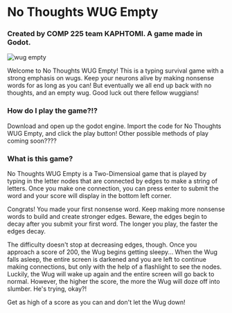 # No Thoughts WUG Empty
### Created by COMP 225 team KAPHTOMI. A game made in Godot.
![wug empty](https://github.com/kaphtomi/WugGameWIP/assets/123122852/2d34c884-ccb1-4d25-bcd4-02fc86424c92)

Welcome to No Thoughts WUG Empty! This is a typing survival game with a strong emphasis on wugs. Keep your neurons alive by making nonsense words for as long as you can! But eventually we all end up back with no thoughts, and an empty wug. Good luck out there fellow wuggians!

### How do I play the game?!?
Download and open up the godot engine. Import the code for No Thoughts WUG Empty, and click the play button! Other possible methods of play coming soon????

### What is this game?
No Thoughts WUG Empty is a Two-Dimensioal game that is played by typing in the letter nodes that are connected by edges to make a string of letters. Once you make one connection, you can press enter to submit the word and your score will display in the bottom left corner. 

Congrats! You made your first nonsense word. Keep making more nonsense words to build and create stronger edges. Beware, the edges begin to decay after you submit your first word. The longer you play, the faster the edges decay.

The difficulty doesn't stop at decreasing edges, though. Once you approach a score of 200, the Wug begins getting sleepy... When the Wug falls asleep, the entire screen is darkened and you are left to continue making connections, but only with the help of a flashlight to see the nodes. Luckily, the Wug will wake up again and the entire screen will go back to normal. However, the higher the score, the more the Wug will doze off into slumber. He's trying, okay?!

Get as high of a score as you can and don't let the Wug down!


